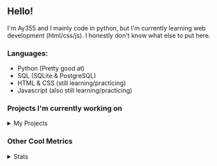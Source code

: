 ## Hello!


I'm Ay355 and I mainly code in python, but I'm currently learning web development (html/css/js). I honestly don't know what else to put here.


### Languages:
 - Python (Pretty good at)
 - SQL (SQLite & PostgreSQL)
 - HTML & CSS (still learning/practicing)
 - Javascript (also still learning/practicing)

 
### Projects I'm currently working on

<details>
 <summary>My Projects</summary>
<br>
 
[Standle](https://discord.com/oauth2/authorize?client_id=810345494223781899&scope=bot&permissions=8)
 - A multipurpose discord bot for your discord server. Has useful and fun commands for you to mess around with. Made with [discord.py](https://www.github.com/Rapptz/discord.py).

[RoboAy355](https://github.com/Ay-355/RoboAy355)
 - A personal discord bot that I use for random things.

[Asyncdictionary](https://github.com/Ay-355/asyncdictionary)
 - An async wrapper for a dictionary API. See the README for more info.

 
That's pretty much it, other stuff is closed-source cause I'm spending most of my time learning.
 
</details>


### Other Cool Metrics


<details>
<summary>Stats</summary>
<br>
 
<a href="https://github.com/Ay-355">
 <img align="center" src="https://github-readme-stats.vercel.app/api?username=Ay-355&theme=tokyonight&show_icons=true&count_private=true&hide_border=true" />
</a><a href="https://github.com/Ay-355">
  <img align="center" src="https://github-readme-stats.vercel.app/api/top-langs/?username=Ay-355&hide=toml,yaml,cmake&layout=compact&langs_count=8&theme=tokyonight&hide_border=true" />
</a>

 
&nbsp; <!-- Space character to put some space between the different stat types. -->

 
<!--START_SECTION:waka-->
**🐱 My Github Data** 

> 🏆 335 Contributions in the Year 2021
 > 
> 📦 873 Bytes Used in Github's Storage 
 > 
> 🚫 Not Opted to Hire
 > 
> 📜 8 Public Repositories 
 > 
> 🔑 2 Private Repositories  
 > 
**I'm a Night 🦉** 

```text
🌞 Morning    3 commits      ░░░░░░░░░░░░░░░░░░░░░░░░░   1.52% 
🌆 Daytime    87 commits     ███████████░░░░░░░░░░░░░░   44.16% 
🌃 Evening    95 commits     ████████████░░░░░░░░░░░░░   48.22% 
🌙 Night      12 commits     █░░░░░░░░░░░░░░░░░░░░░░░░   6.09%

```
📅 **I'm Most Productive on Monday** 

```text
Monday       34 commits     ████░░░░░░░░░░░░░░░░░░░░░   17.26% 
Tuesday      31 commits     ████░░░░░░░░░░░░░░░░░░░░░   15.74% 
Wednesday    16 commits     ██░░░░░░░░░░░░░░░░░░░░░░░   8.12% 
Thursday     26 commits     ███░░░░░░░░░░░░░░░░░░░░░░   13.2% 
Friday       33 commits     ████░░░░░░░░░░░░░░░░░░░░░   16.75% 
Saturday     29 commits     ███░░░░░░░░░░░░░░░░░░░░░░   14.72% 
Sunday       28 commits     ███░░░░░░░░░░░░░░░░░░░░░░   14.21%

```


📊 **This Week I Spent My Time On** 

```text
💬 Programming Languages: 
Python                   15 hrs 25 mins      ██████████████████████░░░   90.02% 
Markdown                 31 mins             ░░░░░░░░░░░░░░░░░░░░░░░░░   3.04% 
HTML                     22 mins             ░░░░░░░░░░░░░░░░░░░░░░░░░   2.16% 
CSS                      22 mins             ░░░░░░░░░░░░░░░░░░░░░░░░░   2.14% 
Other                    20 mins             ░░░░░░░░░░░░░░░░░░░░░░░░░   1.97%

🔥 Editors: 
VS Code                  17 hrs 8 mins       █████████████████████████   100.0%

🐱‍💻 Projects: 
standle-bot              13 hrs 25 mins      ███████████████████░░░░░░   78.38% 
RoboAy355                2 hrs 26 mins       ███░░░░░░░░░░░░░░░░░░░░░░   14.21% 
learnweb                 44 mins             █░░░░░░░░░░░░░░░░░░░░░░░░   4.3% 
asyncdictionary          31 mins             ░░░░░░░░░░░░░░░░░░░░░░░░░   3.04% 
Unknown Project          0 secs              ░░░░░░░░░░░░░░░░░░░░░░░░░   0.07%

💻 Operating System: 
Windows                  17 hrs 8 mins       █████████████████████████   100.0%

```

**I Mostly Code in Python** 

```text
Python                   6 repos             ██████████████████░░░░░░░   75.0% 
HTML                     1 repo              ███░░░░░░░░░░░░░░░░░░░░░░   12.5% 
C++                      1 repo              ███░░░░░░░░░░░░░░░░░░░░░░   12.5%

```



 Last Updated on 05/07/2021
<!--END_SECTION:waka-->
</details>
